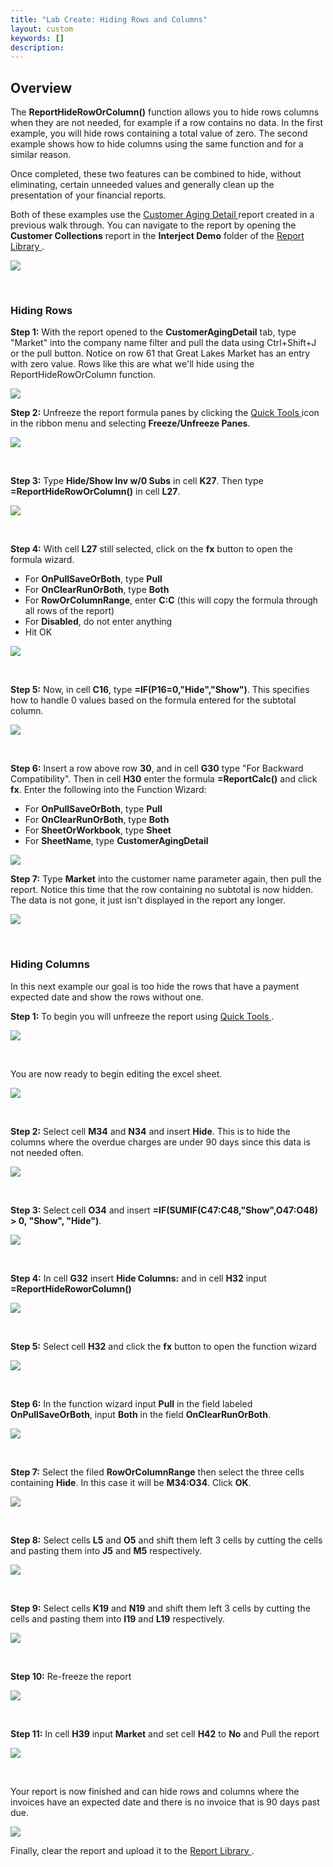 ```yaml
---
title: "Lab Create: Hiding Rows and Columns"
layout: custom
keywords: []
description:
---
```

##  **Overview**

The **ReportHideRowOrColumn()** function allows you to hide rows columns when they are not needed, for example if a row contains no data. In the first example, you will hide rows containing a total value of zero. The second example shows how to hide columns using the same function and for a similar reason. 

Once completed, these two features can be combined to hide, without eliminating, certain unneeded values and generally clean up the presentation of your financial reports. 

Both of these examples use the [ Customer Aging Detail  ](/wGetStarted/L-Create-CustomerAgingDetail.html) report created in a previous walk through. You can navigate to the report by opening the **Customer Collections** report in the **Interject Demo** folder of the [ Report Library ](/wAbout/Report-Library-Basics.html). 

![](/images/L-Create-HideRowCol/01.png)

<br> 

###  **Hiding Rows**
 
**Step 1:** With the report opened to the **CustomerAgingDetail** tab, type "Market" into the company name filter and pull the data using Ctrl+Shift+J or the pull button. Notice on row 61 that Great Lakes Market has an entry with zero value. Rows like this are what we'll hide using the ReportHideRowOrColumn function.

![](/images/L-Create-HideRowCol/PullMarket.png)

**Step 2:**  Unfreeze the report formula panes by clicking the [ Quick Tools ](/wGetStarted/Interject-Ribbon-Menu-Items.html) icon in the ribbon menu and selecting **Freeze/Unfreeze Panes**. 

![](/images/L-Create-HideRowCol/02.jpg)

<br>

**Step 3:** Type **Hide/Show Inv w/0 Subs** in cell **K27**. Then type **=ReportHideRowOrColumn()** in cell **L27**.

![](/images/L-Create-HideRowCol/TypeFormulas.png)

<br> 


**Step 4:** With cell **L27** still selected, click on the **fx** button to open the formula wizard.
- For **OnPullSaveOrBoth**, type **Pull**
- For **OnClearRunOrBoth**, type **Both**
- For **RowOrColumnRange**, enter **C:C** \(this will copy the formula through all rows of the report\)
- For **Disabled**, do not enter anything
- Hit OK

![](/images/L-Create-HideRowCol/FormWizard.png)

<br> 


**Step 5:** Now, in cell **C16**, type **=IF(P16=0,"Hide","Show")**. This specifies how to handle 0 values based on the formula entered for the subtotal column.  

![](/images/L-Create-HideRowCol/EnterForm.png)

<br> 

**Step 6:** Insert a row above row **30**, and in cell **G30** type "For Backward Compatibility". Then in cell **H30** enter the formula **=ReportCalc()** and click **fx**. Enter the following into the Function Wizard:
- For **OnPullSaveOrBoth**, type **Pull**
- For **OnClearRunOrBoth**, type **Both**
- For **SheetOrWorkbook**, type **Sheet**
- For **SheetName**, type **CustomerAgingDetail**

![](/images/L-Create-HideRowCol/ReportCalc1.png)


**Step 7:** Type **Market** into the customer name parameter again, then pull the report. Notice this time that the row containing no subtotal is now hidden. The data is not gone, it just isn't displayed in the report any longer.

![](/images/L-Create-HideRowCol/HideResult.png)

<br> 


###  Hiding Columns 

In this next example our goal is too hide the rows that have a payment expected date and show the rows without one. 

**Step 1:** To begin you will unfreeze the report using [ Quick Tools ](/wGetStarted/Interject-Ribbon-Menu-Items.html). 

![](/images/L-Create-HideRowCol/21.png)

<br> 



You are now ready to begin editing the excel sheet. 

![](/images/L-Create-HideRowCol/22.jpg)

<br> 


**Step 2:** Select cell **M34** and **N34** and insert **Hide**. This is to hide the columns where the overdue charges are under 90 days since this data is not needed often. 

![](/images/L-Create-HideRowCol/23.jpg)

<br> 


**Step 3:** Select cell **O34** and insert **=IF(SUMIF(C47:C48,"Show",O47:O48) > 0, "Show", "Hide")**. 

![](/images/L-Create-HideRowCol/25.jpg)

<br> 


**Step 4:** In cell **G32** insert **Hide Columns:** and in cell **H32** input **=ReportHideRoworColumn()**

![](/images/L-Create-HideRowCol/26.jpg)

<br> 


**Step 5:** Select cell **H32** and click the **fx** button to open the function wizard 

![](/images/L-Create-HideRowCol/27.jpg)

<br> 


**Step 6:** In the function wizard input **Pull** in the field labeled **OnPullSaveOrBoth**, input **Both** in the field **OnClearRunOrBoth**. 

![](/images/L-Create-HideRowCol/28.jpg)

<br> 


**Step 7:** Select the filed **RowOrColumnRange** then select the three cells containing **Hide**. In this case it will be **M34:O34**. Click **OK**.

![](/images/L-Create-HideRowCol/29.jpg)

<br> 


**Step 8:** Select cells **L5** and **O5** and shift them left 3 cells by cutting the cells and pasting them into **J5** and **M5** respectively. 

![](/images/L-Create-HideRowCol/30.jpg)

<br> 


**Step 9:** Select cells **K19** and **N19** and shift them left 3 cells by cutting the cells and pasting them into **I19** and **L19** respectively. 

![](/images/L-Create-HideRowCol/31.jpg)

<br> 


**Step 10:** Re-freeze the report 

![](/images/L-Create-HideRowCol/32.jpg)

<br> 


**Step 11:** In cell **H39** input **Market** and set cell **H42** to **No** and Pull the report 

![](/images/L-Create-HideRowCol/33.jpg)

<br> 


Your report is now finished and can hide rows and columns where the invoices have an expected date and there is no invoice that is 90 days past due. 

![](/images/L-Create-HideRowCol/34.jpg)


Finally, clear the report and upload it to the [ Report Library ](/wGetStarted/L-Create-UpdatingReportLibrary.html).
